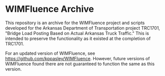 # WIMFluence Archive
This repository is an archive for the WIMFluence project and scripts developed for the Arkansas Department of Transportation project TRC1701, "Bridge Load Posting Based on Actual Arkansas Truck Traffic."  This is intended to preserve the functionality as it existed at the completion of TRC1701.

For an updated version of WIMFluence, see https://github.com/kppasley/WIMFluence.  However, future versions of WIMFluence found there are not guaranteed to function the same as this version.
